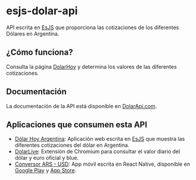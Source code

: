 # esjs-dolar-api

API escrita en [EsJS](https://esjs.dev) que proporciona las cotizaciones de los diferentes Dólares en Argentina.

## ¿Cómo funciona?

Consulta la página [DolarHoy](https://dolarhoy.com/) y determina los valores de las diferentes cotizaciones. 

## Documentación

La documentación de la API está disponible en [DolarApi.com](https://dolarapi.com).

## Aplicaciones que consumen esta API

- [Dólar Hoy Argentina](https://app.dolarapi.com/): Aplicación web escrita en [EsJS](https://esjs.dev/) que muestra las diferentes cotizaciones del dólar en Argentina.
- [DolarLive](https://chrome.google.com/webstore/detail/dolarlive-cotizaci%C3%B3n-de-d/bkmobaaidlobcdldaegkbhhimicbdpcg?hl=es): Extensión de Chromium para consultar el valor diario del dólar y euro oficial y blue.
- [Conversor ARS - USD](https://play.google.com/store/apps/details?id=com.ezebeck.arsusd&pli=1): App móvil escrita en React Native, disponible en [Google Play](https://play.google.com/store/apps/details?id=com.ezebeck.arsusd&pli=1) y [App Store](https://apps.apple.com/us/app/argentine-peso-to-dollar-rates/id6450311058).
